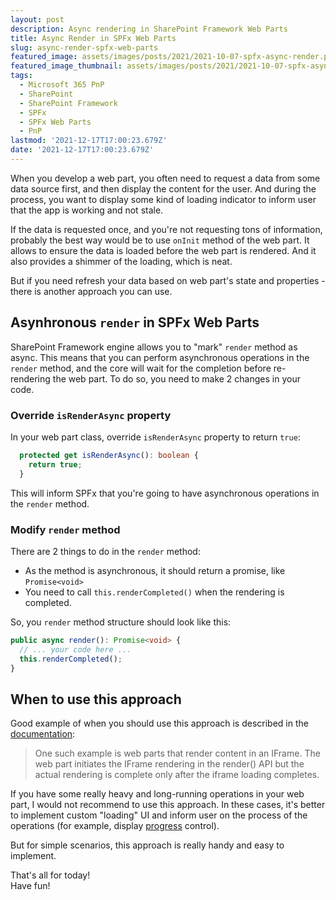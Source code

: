 ```yaml
---
layout: post
description: Async rendering in SharePoint Framework Web Parts
title: Async Render in SPFx Web Parts
slug: async-render-spfx-web-parts
featured_image: assets/images/posts/2021/2021-10-07-spfx-async-render.png
featured_image_thumbnail: assets/images/posts/2021/2021-10-07-spfx-async-render.png
tags:
  - Microsoft 365 PnP
  - SharePoint
  - SharePoint Framework
  - SPFx
  - SPFx Web Parts
  - PnP
lastmod: '2021-12-17T17:00:23.679Z'
date: '2021-12-17T17:00:23.679Z'
---
```

When you develop a web part, you often need to request a data from some data source first, and then display the content for the user. And during the process, you want to display some kind of loading indicator to inform user that the app is working and not stale.

If the data is requested once, and you're not requesting tons of information, probably the best way would be to use `onInit` method of the web part. It allows to ensure the data is loaded before the web part is rendered. And it also provides a shimmer of the loading, which is neat.

But if you need refresh your data based on web part's state and properties - there is another approach you can use.

## Asynhronous `render` in SPFx Web Parts
SharePoint Framework engine allows you to "mark" `render` method as async. This means that you can perform asynchronous operations in the `render` method, and the core will wait for the completion before re-rendering the web part.
To do so, you need to make 2 changes in your code.
### Override `isRenderAsync` property
In your web part class, override `isRenderAsync` property to return `true`:

```typescript
  protected get isRenderAsync(): boolean {
    return true;
  }
```
This will inform SPFx that you're going to have asynchronous operations in the `render` method.

### Modify `render` method
There are 2 things to do in the `render` method:
- As the method is asynchronous, it should return a promise, like `Promise<void>`
- You need to call `this.renderCompleted()` when the rendering is completed.

So, you `render` method structure should look like this:

```typescript
public async render(): Promise<void> {
  // ... your code here ...
  this.renderCompleted();
}
```

## When to use this approach
Good example of when you should use this approach is described in the [documentation](https://docs.microsoft.com/en-us/javascript/api/sp-webpart-base/baseclientsidewebpart?view=sp-typescript-latest#renderCompleted_error_):
> One such example is web parts that render content in an IFrame. The web part initiates the IFrame rendering in the render() API but the actual rendering is complete only after the iframe loading completes.

If you have some really heavy and long-running operations in your web part, I would not recommend to use this approach. In these cases, it's better to implement custom "loading" UI and inform user on the process of the operations (for example, display [progress](https://pnp.github.io/sp-dev-fx-controls-react/controls/Progress/) control).

But for simple scenarios, this approach is really handy and easy to implement.

That's all for today!<br />
Have fun!
